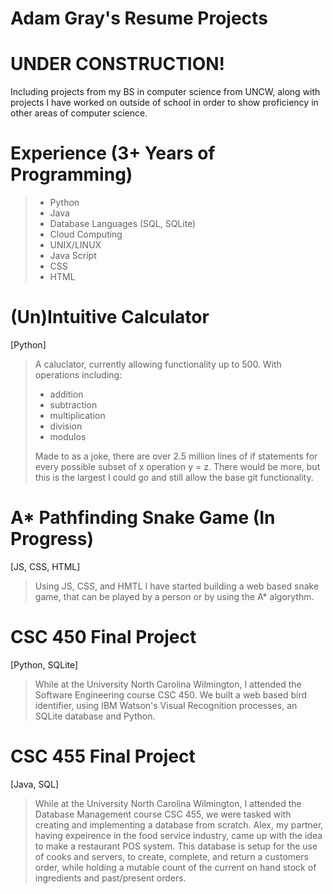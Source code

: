 # Adam Gray's Resume Projects
# UNDER CONSTRUCTION!

Including projects from my BS in computer science from UNCW, along with projects I have worked on outside of school in order to show proficiency in other areas of computer science.

# Experience (3+ Years of Programming)
> - Python
> - Java
> - Database Languages (SQL, SQLite)
> - Cloud Computing 
> - UNIX/LINUX
> - Java Script 
> - CSS
> - HTML 


# (Un)Intuitive Calculator 
[Python]
> A caluclator, currently allowing functionality up to 500. 
> With operations including:
> - addition
> - subtraction
> - multiplication
> - division
> - modulos
>
> Made to as a joke, there are over 2.5 million lines of if statements for every possible subset of x operation y = z. There would be more, but this is the largest I could go and still allow the base git functionality. 

# A* Pathfinding Snake Game (In Progress) 
[JS, CSS, HTML]
> Using JS, CSS, and HMTL I have started building a web based snake game, that can be played by a person or by using the A* algorythm.

# CSC 450 Final Project 
[Python, SQLite]
> While at the University North Carolina Wilmington, I attended the Software Engineering course CSC 450. We built  a web based bird identifier, using IBM Watson's Visual Recognition processes, an SQLite database and Python. 

# CSC 455 Final Project 
[Java, SQL]
> While at the University North Carolina Wilmington, I attended the Database Management course CSC 455, we were tasked with creating and implementing a database from scratch. Alex, my partner, having expeirence in the food service industry, came up with the idea to make a restaurant POS system. This database is setup for the use of cooks and servers, to create, complete, and return a customers order, while holding a mutable count of the current on hand stock of ingredients and past/present orders.
